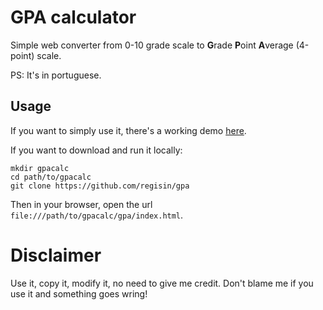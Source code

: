 # GPA calculator

Simple web converter from 0-10 grade scale to **G**rade **P**oint **A**verage (4-point) scale.

PS: It's in portuguese.

## Usage

If you want to simply use it, there's a working demo [here](http://calculadora.abroaders.com.br/).

If you want to download and run it locally:

    mkdir gpacalc
    cd path/to/gpacalc
    git clone https://github.com/regisin/gpa

Then in your browser, open the url `file:///path/to/gpacalc/gpa/index.html`.

# Disclaimer

Use it, copy it, modify it, no need to give me credit. Don't blame me if you use it and something goes wring!
